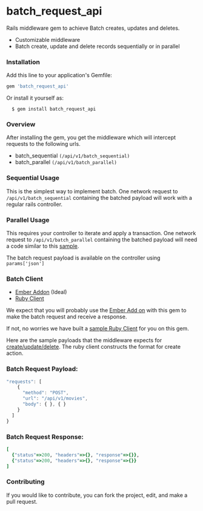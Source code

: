 # batch_request_api

Rails middleware gem to achieve Batch creates, updates and deletes.

  * Customizable middleware
  * Batch create, update and delete records sequentially or in parallel

### Installation

  Add this line to your application's Gemfile:

  ```ruby
  gem 'batch_request_api'
  ```
  Or install it yourself as:

      $ gem install batch_request_api

### Overview

After installing the gem, you get the middleware which will intercept requests to the following urls.

  * batch_sequential ```(/api/v1/batch_sequential)```
  * batch_parallel ```(/api/v1/batch_parallel)```

### Sequential Usage

This is the simplest way to implement batch. One network request to ```/api/v1/batch_sequential``` containing the batched payload will work with a regular rails controller.

### Parallel Usage

This requires your controller to iterate and apply a transaction. One network request to ```/api/v1/batch_parallel``` containing the batched payload will need a code similar to this [sample](https://github.com/Netflix/batch_request_api/blob/master/docs/sample_parallel_controller.md).

The batch request payload is available on the controller using ``` params['json'] ```

### Batch Client

* [Ember Addon](https://github.com/Netflix/ember-batch-request) (Ideal)
* [Ruby Client](https://github.com/Netflix/batch_request_client)

We expect that you will probably use the [Ember Add on](https://github.com/Netflix/ember-batch-request) with this gem to make the batch request and receive a response.

If not, no worries we have built a [sample Ruby Client](https://github.com/Netflix/batch_request_client) for you on this gem.

Here are the sample payloads that the middleware expects for [create/update/delete](https://github.com/Netflix/batch_request_api/blob/master/docs/expected_middleware_payload.md).
The ruby client constructs the format for create action.

### Batch Request Payload:

```javascript
"requests": [
    {
      "method": "POST",
      "url": "/api/v1/movies",
      "body": { }, { }
    }
  ]
}
```

### Batch Request Response:

```ruby
[
  {"status"=>200, "headers"=>{}, "response"=>{}},
  {"status"=>200, "headers"=>{}, "response"=>{}}
]
```


### Contributing

If you would like to contribute, you can fork the project, edit, and make a pull request.
